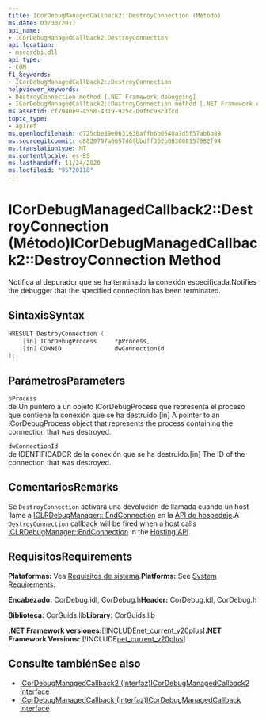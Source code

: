 ```yaml
---
title: ICorDebugManagedCallback2::DestroyConnection (Método)
ms.date: 03/30/2017
api_name:
- ICorDebugManagedCallback2.DestroyConnection
api_location:
- mscordbi.dll
api_type:
- COM
f1_keywords:
- ICorDebugManagedCallback2::DestroyConnection
helpviewer_keywords:
- DestroyConnection method [.NET Framework debugging]
- ICorDebugManagedCallback2::DestroyConnection method [.NET Framework debugging]
ms.assetid: cf7940e9-4558-4319-925c-09f6c98c8fcd
topic_type:
- apiref
ms.openlocfilehash: d725cbe89e0631630affb6b0540a7d5f57ab6b89
ms.sourcegitcommit: d8020797a6657d0fbbdff362b80300815f682f94
ms.translationtype: MT
ms.contentlocale: es-ES
ms.lasthandoff: 11/24/2020
ms.locfileid: "95720118"
---
```

# <a name="icordebugmanagedcallback2destroyconnection-method"></a><span data-ttu-id="c3c26-102">ICorDebugManagedCallback2::DestroyConnection (Método)</span><span class="sxs-lookup"><span data-stu-id="c3c26-102">ICorDebugManagedCallback2::DestroyConnection Method</span></span>

<span data-ttu-id="c3c26-103">Notifica al depurador que se ha terminado la conexión especificada.</span><span class="sxs-lookup"><span data-stu-id="c3c26-103">Notifies the debugger that the specified connection has been terminated.</span></span>  
  
## <a name="syntax"></a><span data-ttu-id="c3c26-104">Sintaxis</span><span class="sxs-lookup"><span data-stu-id="c3c26-104">Syntax</span></span>  
  
```cpp  
HRESULT DestroyConnection (  
    [in] ICorDebugProcess     *pProcess,  
    [in] CONNID               dwConnectionId  
);  
```  
  
## <a name="parameters"></a><span data-ttu-id="c3c26-105">Parámetros</span><span class="sxs-lookup"><span data-stu-id="c3c26-105">Parameters</span></span>  

 `pProcess`  
 <span data-ttu-id="c3c26-106">de Un puntero a un objeto ICorDebugProcess que representa el proceso que contiene la conexión que se ha destruido.</span><span class="sxs-lookup"><span data-stu-id="c3c26-106">[in] A pointer to an ICorDebugProcess object that represents the process containing the connection that was destroyed.</span></span>  
  
 `dwConnectionId`  
 <span data-ttu-id="c3c26-107">de IDENTIFICADOR de la conexión que se ha destruido.</span><span class="sxs-lookup"><span data-stu-id="c3c26-107">[in] The ID of the connection that was destroyed.</span></span>  
  
## <a name="remarks"></a><span data-ttu-id="c3c26-108">Comentarios</span><span class="sxs-lookup"><span data-stu-id="c3c26-108">Remarks</span></span>  

 <span data-ttu-id="c3c26-109">Se `DestroyConnection` activará una devolución de llamada cuando un host llame a [ICLRDebugManager:: EndConnection](../hosting/iclrdebugmanager-endconnection-method.md) en la [API de hospedaje](../hosting/index.md).</span><span class="sxs-lookup"><span data-stu-id="c3c26-109">A `DestroyConnection` callback will be fired when a host calls [ICLRDebugManager::EndConnection](../hosting/iclrdebugmanager-endconnection-method.md) in the [Hosting API](../hosting/index.md).</span></span>  
  
## <a name="requirements"></a><span data-ttu-id="c3c26-110">Requisitos</span><span class="sxs-lookup"><span data-stu-id="c3c26-110">Requirements</span></span>  

 <span data-ttu-id="c3c26-111">**Plataformas:** Vea [Requisitos de sistema](../../get-started/system-requirements.md).</span><span class="sxs-lookup"><span data-stu-id="c3c26-111">**Platforms:** See [System Requirements](../../get-started/system-requirements.md).</span></span>  
  
 <span data-ttu-id="c3c26-112">**Encabezado:** CorDebug.idl, CorDebug.h</span><span class="sxs-lookup"><span data-stu-id="c3c26-112">**Header:** CorDebug.idl, CorDebug.h</span></span>  
  
 <span data-ttu-id="c3c26-113">**Biblioteca:** CorGuids.lib</span><span class="sxs-lookup"><span data-stu-id="c3c26-113">**Library:** CorGuids.lib</span></span>  
  
 <span data-ttu-id="c3c26-114">**.NET Framework versiones:**[!INCLUDE[net_current_v20plus](../../../../includes/net-current-v20plus-md.md)]</span><span class="sxs-lookup"><span data-stu-id="c3c26-114">**.NET Framework Versions:** [!INCLUDE[net_current_v20plus](../../../../includes/net-current-v20plus-md.md)]</span></span>  
  
## <a name="see-also"></a><span data-ttu-id="c3c26-115">Consulte también</span><span class="sxs-lookup"><span data-stu-id="c3c26-115">See also</span></span>

- [<span data-ttu-id="c3c26-116">ICorDebugManagedCallback2 (Interfaz)</span><span class="sxs-lookup"><span data-stu-id="c3c26-116">ICorDebugManagedCallback2 Interface</span></span>](icordebugmanagedcallback2-interface.md)
- [<span data-ttu-id="c3c26-117">ICorDebugManagedCallback (Interfaz)</span><span class="sxs-lookup"><span data-stu-id="c3c26-117">ICorDebugManagedCallback Interface</span></span>](icordebugmanagedcallback-interface.md)
